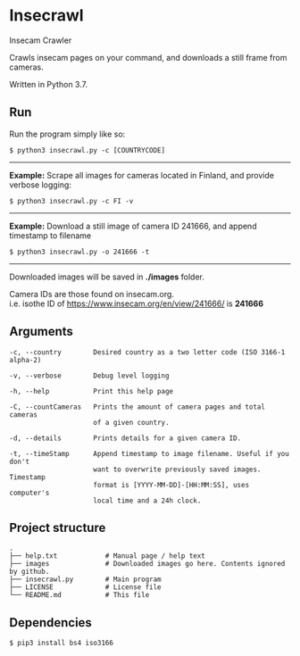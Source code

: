 # Insecrawl

Insecam Crawler

Crawls insecam pages on your command, and downloads a still frame from cameras.

Written in Python 3.7.

## Run

Run the program simply like so:

```
$ python3 insecrawl.py -c [COUNTRYCODE]
```

---

**Example:** Scrape all images for cameras located in Finland, and provide verbose logging:

```
$ python3 insecrawl.py -c FI -v
```

---

**Example:** Download a still image of camera ID 241666, and append timestamp to filename

```
$ python3 insecrawl.py -o 241666 -t
```

---

Downloaded images will be saved in **./images** folder.

Camera IDs are those found on insecam.org.  
i.e. isothe ID of https://www.insecam.org/en/view/241666/ is **241666**

## Arguments

```
-c, --country        Desired country as a two letter code (ISO 3166-1 alpha-2)

-v, --verbose        Debug level logging

-h, --help           Print this help page

-C, --countCameras   Prints the amount of camera pages and total cameras
                     of a given country.

-d, --details        Prints details for a given camera ID.

-t, --timeStamp      Append timestamp to image filename. Useful if you don't
                     want to overwrite previously saved images. Timestamp
                     format is [YYYY-MM-DD]-[HH:MM:SS], uses computer's
                     local time and a 24h clock.
```

## Project structure

```
.
├── help.txt            # Manual page / help text
├── images              # Downloaded images go here. Contents ignored by github.
├── insecrawl.py        # Main program
├── LICENSE             # License file
└── README.md           # This file
```

## Dependencies

```
$ pip3 install bs4 iso3166
```
